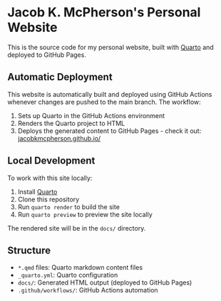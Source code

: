 # Jacob K. McPherson's Personal Website

This is the source code for my personal website, built with [Quarto](https://quarto.org/) and deployed to GitHub Pages.

## Automatic Deployment

This website is automatically built and deployed using GitHub Actions whenever changes are pushed to the main branch. The workflow:

1. Sets up Quarto in the GitHub Actions environment
2. Renders the Quarto project to HTML
3. Deploys the generated content to GitHub Pages - check it out: [jacobkmcpherson.github.io/](jacobkmcpherson.github.io/)

## Local Development

To work with this site locally:

1. Install [Quarto](https://quarto.org/docs/get-started/)
2. Clone this repository
3. Run `quarto render` to build the site
4. Run `quarto preview` to preview the site locally

The rendered site will be in the `docs/` directory.

## Structure

- `*.qmd` files: Quarto markdown content files
- `_quarto.yml`: Quarto configuration
- `docs/`: Generated HTML output (deployed to GitHub Pages)
- `.github/workflows/`: GitHub Actions automation

